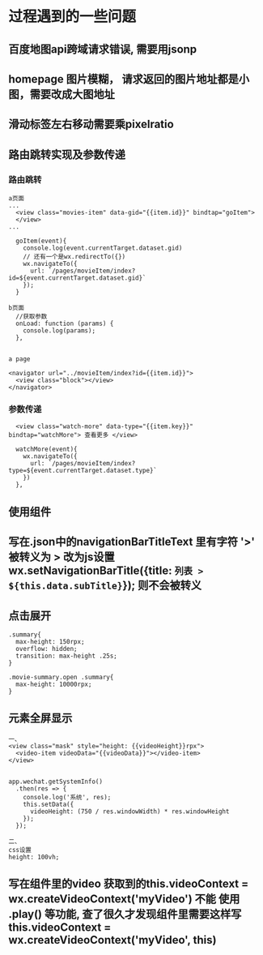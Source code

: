 # 过程遇到的一些问题
## 百度地图api跨域请求错误, 需要用jsonp
## homepage 图片模糊， 请求返回的图片地址都是小图，需要改成大图地址
## 滑动标签左右移动需要乘pixelratio
## 路由跳转实现及参数传递
### 路由跳转
```
a页面
...
  <view class="movies-item" data-gid="{{item.id}}" bindtap="goItem">
  </view>
...

  goItem(event){
    console.log(event.currentTarget.dataset.gid)
    // 还有一个是wx.redirectTo({})
    wx.navigateTo({
      url: `/pages/movieItem/index?id=${event.currentTarget.dataset.gid}`
    });
  }

b页面
  //获取参数
  onLoad: function (params) {
    console.log(params);
  },


a page

<navigator url="../movieItem/index?id={{item.id}}">
  <view class="block"></view>  
</navigator>

```

### 参数传递
```
  <view class="watch-more" data-type="{{item.key}}" bindtap="watchMore"> 查看更多 </view>

  watchMore(event){
    wx.navigateTo({
      url: `/pages/movieItem/index?type=${event.currentTarget.dataset.type}`
    })
  },
```

## 使用组件

## 写在.json中的navigationBarTitleText 里有字符 '>' 被转义为 &gt; 改为js设置 wx.setNavigationBarTitle({title: `列表 > ${this.data.subTitle}`}); 则不会被转义

## 点击展开
```
.summary{
  max-height: 150rpx;
  overflow: hidden;
  transition: max-height .25s;
}

.movie-summary.open .summary{
  max-height: 10000rpx;
}
```

## 元素全屏显示
```
一、
<view class="mask" style="height: {{videoHeight}}rpx">
  <video-item videoData="{{videoData}}"></video-item>
</view>


app.wechat.getSystemInfo()
  .then(res => {
    console.log('系统', res);
    this.setData({
      videoHeight: (750 / res.windowWidth) * res.windowHeight
    });
  });

二、
css设置
height: 100vh;

```

## 写在组件里的video 获取到的this.videoContext = wx.createVideoContext('myVideo') 不能 使用 .play() 等功能, 查了很久才发现组件里需要这样写this.videoContext = wx.createVideoContext('myVideo', this)